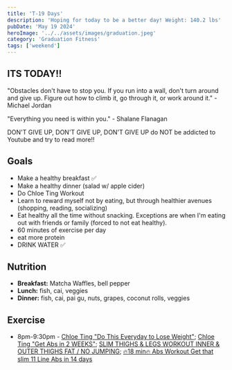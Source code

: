 ```yaml
---
title: 'T-19 Days'
description: 'Hoping for today to be a better day! Weight: 140.2 lbs'
pubDate: 'May 19 2024'
heroImage: '../../assets/images/graduation.jpeg'
category: 'Graduation Fitness'
tags: ['weekend']
---
```


## ITS TODAY!!

"Obstacles don't have to stop you. If you run into a wall, don't turn around and give up. Figure out how to climb it, go through it, or work around it." - Michael Jordan

"Everything you need is within you." - Shalane Flanagan

DON'T GIVE UP, DON'T GIVE UP, DON'T GIVE UP do NOT be addicted to Youtube and try to read more!!

## Goals

- Make a healthy breakfast ✅
- Make a healthy dinner (salad w/ apple cider)
- Do Chloe Ting Workout
- Learn to reward myself not by eating, but through healthier avenues (shopping, reading, socializing)
- Eat healthy all the time without snacking. Exceptions are when I'm eating out with friends or family (forced to not eat healthy).
- 60 minutes of exercise per day
- eat more protein
- DRINK WATER ✅

## Nutrition

- **Breakfast:** Matcha Waffles, bell pepper
- **Lunch:** fish, cai, veggies
- **Dinner:** fish, cai, pai gu, nuts, grapes, coconut rolls, veggies

## Exercise

- 8pm-9:30pm - [Chloe Ting "Do This Everyday to Lose Weight"](https://www.youtube.com/watch?v=2MoGxae-zyo); [Chloe Ting "Get Abs in 2 WEEKS"](https://www.youtube.com/watch?v=2pLT-olgUJs); [SLIM THIGHS & LEGS WORKOUT INNER & OUTER THIGHS FAT / NO JUMPING](https://www.youtube.com/watch?v=NDsjmxTROEo); [🔥18 min🔥 Abs Workout Get that slim 11 Line Abs in 14 days](https://www.youtube.com/watch?v=IGHNSH9y87o)
